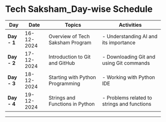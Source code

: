 # Tech Saksham_Day-wise Schedule

| **Day**     | **Date**      | **Topics**                       | **Activities**                   |
|-------------|---------------|----------------------------------|----------------------------------|
| **Day - 1** | 16-12-2024    | Overview of Tech Saksham Program | - Understanding AI and its importance |
| **Day - 2** | 17-12-2024    | Introduction to Git and GitHub   | - Downloading Git and using Git commands |
| **Day - 3** | 18-12-2024    | Starting with Python Programming   | - Working with Python IDE  |
| **Day - 4** | 19-12-2024    | Strings and Functions in Python   | - Problems related to strings and functions |
---
